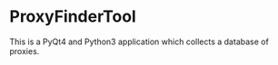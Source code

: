 ProxyFinderTool
===============

This is a PyQt4 and Python3 application which collects a database of proxies.
